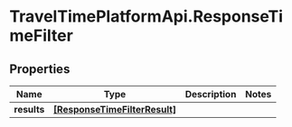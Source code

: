 # TravelTimePlatformApi.ResponseTimeFilter

## Properties

Name | Type | Description | Notes
------------ | ------------- | ------------- | -------------
**results** | [**[ResponseTimeFilterResult]**](ResponseTimeFilterResult.md) |  | 


